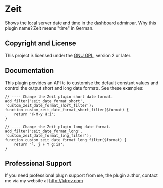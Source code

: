 # Zeit

Shows the local server date and time in the dashboard adminbar. Why this plugin name? Zeit means "time" in German.

## Copyright and License

This project is licensed under the [GNU GPL](http://www.gnu.org/licenses/old-licenses/gpl-2.0.html), version 2 or later.

## Documentation

This plugin provides an API to to customise the default constant values and control the output short and long date formats. See these examples:

	// ---- Change the Zeit plugin short date format.
	add_filter('zeit_date_format_short', 'custom_zeit_date_format_short_filter');
	function custom_zeit_date_format_short_filter($format) {
		return 'd-M-y H:i';
	}

	// ---- Change the Zeit plugin long date format.
	add_filter('zeit_date_format_long', 'custom_zeit_date_format_long_filter');
	function custom_zeit_date_format_long_filter($format) {
		return 'l, j F Y g:ia';
	}

## Professional Support

If you need professional plugin support from me, the plugin author, contact me via my website at http://lutrov.com
